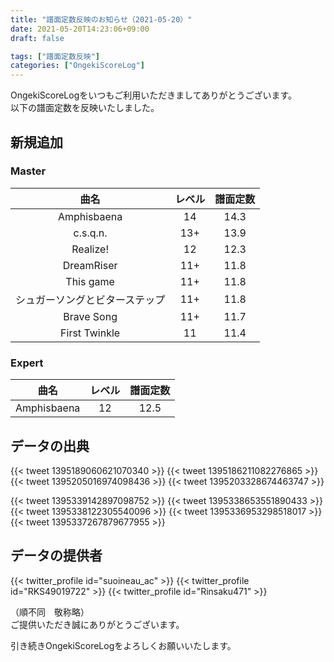 ```yaml
---
title: "譜面定数反映のお知らせ（2021-05-20）"
date: 2021-05-20T14:23:06+09:00
draft: false

tags: ["譜面定数反映"]
categories: ["OngekiScoreLog"]
---
```


OngekiScoreLogをいつもご利用いただきましてありがとうございます。  
以下の譜面定数を反映いたしました。

<!--more-->

## 新規追加

### Master

| 曲名 | レベル | 譜面定数 |
|:-:|:-:|:-:|
| Amphisbaena | 14 | 14.3 |
| c.s.q.n. | 13+ | 13.9 |
| Realize! | 12 | 12.3 |
| DreamRiser | 11+ | 11.8 |
| This game | 11+ | 11.8 |
| シュガーソングとビターステップ | 11+ | 11.8 |
| Brave Song | 11+ | 11.7 |
| First Twinkle | 11 | 11.4 |

### Expert

| 曲名 | レベル | 譜面定数 |
|:-:|:-:|:-:|
| Amphisbaena | 12 | 12.5 |

## データの出典

{{< tweet 1395189060621070340 >}}
{{< tweet 1395186211082276865 >}}
{{< tweet 1395205016974098436 >}}
{{< tweet 1395203328674463747 >}}

{{< tweet 1395339142897098752 >}}
{{< tweet 1395338653551890433 >}}
{{< tweet 1395338122305540096 >}}
{{< tweet 1395336953298518017 >}}
{{< tweet 1395337267879677955 >}}

## データの提供者

{{< twitter_profile id="suoineau_ac" >}}
{{< twitter_profile id="RKS49019722" >}}
{{< twitter_profile id="Rinsaku471" >}}

（順不同　敬称略）  
ご提供いただき誠にありがとうございます。

引き続きOngekiScoreLogをよろしくお願いいたします。
